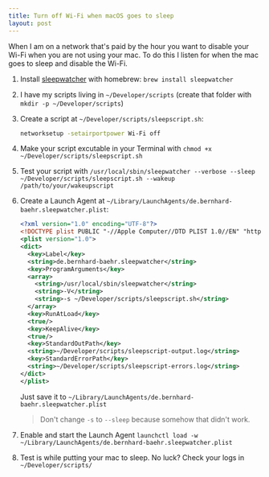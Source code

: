 ```yaml
---
title: Turn off Wi-Fi when macOS goes to sleep
layout: post
---
```


When I am on a network that's paid by the hour you want to disable your Wi-Fi when you are not using your mac. To do this I listen for when the mac goes to sleep and disable the Wi-Fi. 

1. Install [sleepwatcher](https://www.bernhard-baehr.de/) with homebrew: `brew install sleepwatcher`
2. I have my scripts living in `~/Developer/scripts` (create that folder with `mkdir -p ~/Developer/scripts`)
3. Create a script at `~/Developer/scripts/sleepscript.sh`:

   ```sh
   networksetup -setairportpower Wi-Fi off
   ```

4. Make your script excutable in your Terminal with `chmod +x ~/Developer/scripts/sleepscript.sh`
5. Test your script with `/usr/local/sbin/sleepwatcher --verbose --sleep ~/Developer/scripts/sleepscript.sh --wakeup /path/to/your/wakeupscript`
6. Create a Launch Agent at `~/Library/LaunchAgents/de.bernhard-baehr.sleepwatcher.plist`:

   ```xml
   <?xml version="1.0" encoding="UTF-8"?>
   <!DOCTYPE plist PUBLIC "-//Apple Computer//DTD PLIST 1.0//EN" "http://www.apple.com/DTDs/PropertyList-1.0.dtd">
   <plist version="1.0">
   <dict>
     <key>Label</key>
     <string>de.bernhard-baehr.sleepwatcher</string>
     <key>ProgramArguments</key>
     <array>
       <string>/usr/local/sbin/sleepwatcher</string>
       <string>-V</string>
       <string>-s ~/Developer/scripts/sleepscript.sh</string>
     </array>
     <key>RunAtLoad</key>
     <true/>
     <key>KeepAlive</key>
     <true/>
     <key>StandardOutPath</key>
     <string>~/Developer/scripts/sleepscript-output.log</string>
     <key>StandardErrorPath</key>
     <string>~/Developer/scripts/sleepscript-errors.log</string>
   </dict>
   </plist>
   ```
    
   Just save it to `~/Library/LaunchAgents/de.bernhard-baehr.sleepwatcher.plist`
    
   > Don't change `-s` to `--sleep` because somehow that didn't work.

1. Enable and start the Launch Agent `launchctl load -w ~/Library/LaunchAgents/de.bernhard-baehr.sleepwatcher.plist`
2. Test is while putting your mac to sleep. No luck? Check your logs in `~/Developer/scripts/`
